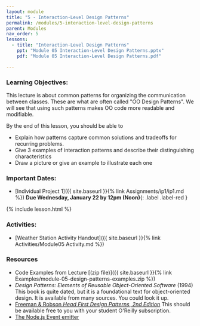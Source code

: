 ```yaml
---
layout: module
title: "5 - Interaction-Level Design Patterns"
permalink: /modules/5-interaction-level-design-patterns
parent: Modules
nav_order: 5
lessons: 
  - title: "Interaction-Level Design Patterns"
    ppt: "Module 05 Interaction-Level Design Patterns.pptx"
    pdf: "Module 05 Interaction-Level Design Patterns.pdf"

---
```

### Learning Objectives:
This lecture is about common patterns for organizing the communication between classes.  These are what are often called "OO Design Patterns".  We will see that using such patterns makes OO code more readable and modifiable.

By the end of this lesson, you should be able to
* Explain how patterns capture common solutions and tradeoffs for recurring problems.
* Give 3 examples of interaction patterns and describe their distinguishing characteristics
* Draw a picture or give an example to illustrate each one


### Important Dates:
* [Individual Project 1]({{ site.baseurl }}{% link Assignments/ip1/ip1.md %}) **Due Wednesday, January 22 by 12pm (Noon)**{: .label .label-red }

{% include lesson.html %}

### Activities:
* [Weather Station Activity Handout]({{ site.baseurl }}{% link Activities/Module05 Activity.md %}) 

### Resources

* Code Examples from Lecture [(zip file)]({{ site.baseurl }}{% link Examples/module-05-design-patterns-examples.zip %}) 
* _Design Patterns: Elements of Reusable Object-Oriented Software_ (1994)  This book is quite dated, but it is a foundational text for object-oriented design.  It is available from many sources.  You could look it up.
* [Freeman & Robson _Head First Design Patterns, 2nd Edition_](https://www.oreilly.com/library/view/head-first-design/9781492077992/) This should be available free to you with your student O'Reilly subscription.
* [The Node.js Event emitter](https://nodejs.org/en/learn/asynchronous-work/the-nodejs-event-emitter)